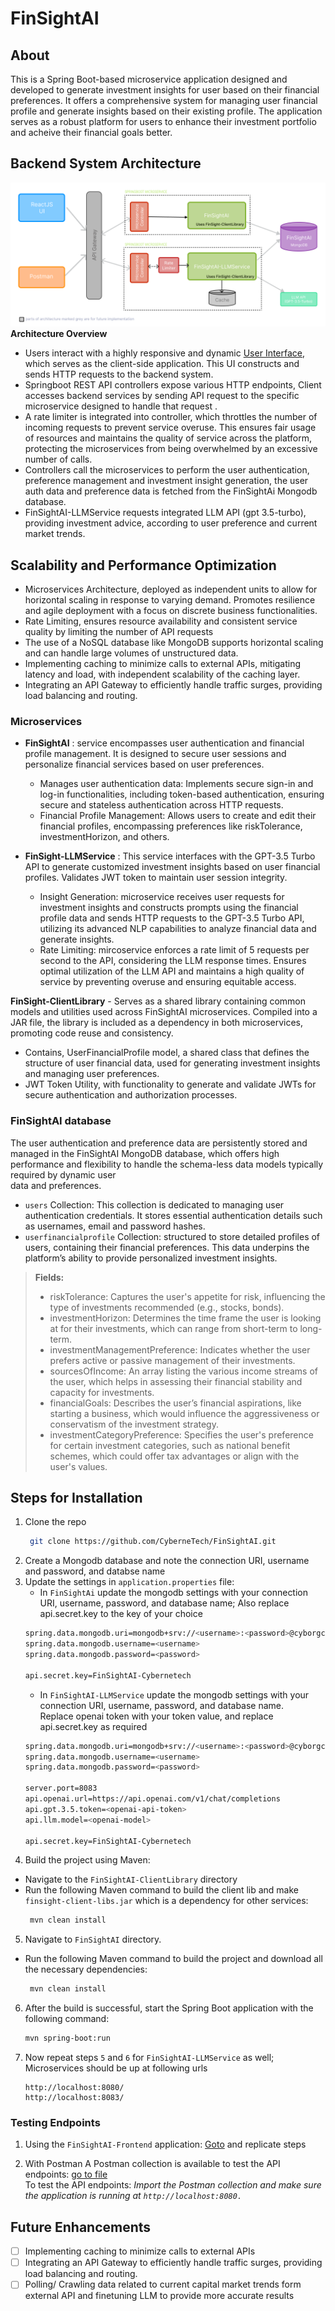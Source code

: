 # FinSightAI
## About 
This is a Spring Boot-based microservice application designed and developed to generate investment insights for user based on their financial preferences. It offers a comprehensive system for managing user financial profile and generate insights based on their existing profile. The application serves as a robust platform for users to enhance their investment portfolio and acheive their financial goals better.

## Backend System Architecture 
![Backend System Architecture](assets/Backend%20Architecture.png)
**Architecture Overview**
- Users interact with a highly responsive and dynamic [User Interface](https://github.com/CyberneTech/FinSightAI-frontend.git), which serves as the client-side application. This UI constructs and sends HTTP requests to the backend system. 
- Springboot REST API controllers expose various HTTP endpoints, Client accesses  backend services by sending API request to the specific microservice designed to handle that request . 
- A rate limiter is integrated into controller, which throttles the number of incoming requests to prevent service overuse. This ensures fair usage of resources and maintains the quality of service across the platform, protecting the microservices from being overwhelmed by an excessive number of calls.
-  Controllers call the microservices to perform the user authentication, preference management and investment insight generation, the user auth data and preference data is fetched from the FinSightAi Mongodb database. 
- FinSightAI-LLMService requests integrated LLM API (gpt 3.5-turbo), providing investment advice, according to user preference and current market trends.

## Scalability and Performance Optimization
- Microservices Architecture, deployed as independent units to allow for horizontal scaling in response to varying demand. Promotes resilience and agile deployment with a focus on discrete business functionalities.
- Rate Limiting, ensures resource availability and consistent service quality by limiting the number of API requests
- The use of a NoSQL database like MongoDB supports horizontal scaling and can handle large volumes of unstructured data.
- Implementing caching to minimize calls to external APIs, mitigating latency and load, with independent scalability of the caching layer.
- Integrating an API Gateway to efficiently handle traffic surges, providing load balancing and routing.

  
### Microservices
 
- **FinSightAI** : service encompasses user authentication and financial profile management. It is designed to secure user sessions and personalize financial services based on user preferences.
    + Manages user authentication data: Implements secure sign-in and log-in functionalities, including token-based authentication, ensuring secure and stateless authentication across HTTP requests. 
    + Financial Profile Management: Allows users to create and edit their financial profiles, encompassing preferences like riskTolerance, investmentHorizon, and others.

- **FinSight-LLMService** : This service interfaces with the GPT-3.5 Turbo API to generate customized investment insights based on user financial profiles. Validates JWT token to maintain user session integrity.
    + Insight Generation: microservice receives user requests for investment insights and constructs prompts using the financial profile data and sends HTTP requests to the GPT-3.5 Turbo API, utilizing its advanced NLP capabilities to analyze financial data and generate insights.
    +  Rate Limiting: mircoservice enforces a rate limit of 5 requests per second to the API, considering the LLM response times. Ensures optimal utilization of the LLM API and maintains a high quality of service by preventing overuse and ensuring equitable access.

**FinSight-ClientLibrary** - Serves as a shared library containing common models and utilities used across FinSightAI microservices. Compiled into a JAR file, the library is included as a dependency in both microservices, promoting code reuse and consistency. 
 + Contains, UserFinancialProfile model, a shared class that defines the structure of user financial data, used for generating investment insights and managing user preferences. 
 + JWT Token Utility, with functionality to generate and validate JWTs for secure authentication and authorization processes.


### FinSightAI database
 The user authentication and preference data are persistently stored and managed in the FinSightAI MongoDB database, which offers high performance and flexibility to handle the schema-less data models typically required by dynamic user  
 data and preferences.
 - `users` Collection: This collection is dedicated to managing user authentication credentials. It stores essential authentication details such as usernames, email and password hashes.
 - `userfinancialprofile` Collection: structured to store detailed profiles of users, containing their financial preferences. This data underpins the platform’s ability to provide personalized investment insights.
> **Fields:**
>   + riskTolerance: Captures the user's appetite for risk, influencing the type of investments recommended (e.g., stocks, bonds).
>   + investmentHorizon: Determines the time frame the user is looking at for their investments, which can range from short-term to long-term.
>   + investmentManagementPreference: Indicates whether the user prefers active or passive management of their investments.
>   + sourcesOfIncome: An array listing the various income streams of the user, which helps in assessing their financial stability and capacity for investments.
>   + financialGoals: Describes the user’s financial aspirations, like starting a business, which would influence the aggressiveness or conservatism of the investment strategy.
>   + investmentCategoryPreference: Specifies the user's preference for certain investment categories, such as national benefit schemes, which could offer tax advantages or align with the user's values.


## Steps for Installation

1. Clone the repo
   ```sh
    git clone https://github.com/CyberneTech/FinSightAI.git
   ```
2. Create a Mongodb database and note the connection URI, username and password, and databse name
3. Update the settings in `application.properties` file:
   - In `FinSightAi` update the mongodb settings with your connection URI, username, password, and database name; 
     Also replace api.secret.key to the key of your choice
   ```sh
   spring.data.mongodb.uri=mongodb+srv://<username>:<password>@cyborgclstr.0uye6xv.mongodb.net/<your-database-name>?retryWrites=true&w=majority
   spring.data.mongodb.username=<username>
   spring.data.mongodb.password=<password>

   api.secret.key=FinSightAI-Cybernetech
   ```
   - In `FinSightAI-LLMService` update the mongodb settings with your connection URI, username, password, and database name.  
    Replace openai token with your token value, and replace api.secret.key as required
   ```sh
   spring.data.mongodb.uri=mongodb+srv://<username>:<password>@cyborgclstr.0uye6xv.mongodb.net/<your-database-name>?retryWrites=true&w=majority
   spring.data.mongodb.username=<username>
   spring.data.mongodb.password=<password>

   server.port=8083
   api.openai.url=https://api.openai.com/v1/chat/completions
   api.gpt.3.5.token=<openai-api-token>
   api.llm.model=<openai-model>

   api.secret.key=FinSightAI-Cybernetech
   ```
4. Build the project using Maven:
* Navigate to the `FinSightAI-ClientLibrary` directory
* Run the following Maven command to build the client lib and make `finsight-client-libs.jar` which is a dependency for other services:
  ```sh
   mvn clean install
   ```
5. Navigate to `FinSightAI` directory.
* Run the following Maven command to build the project and download all the necessary dependencies:
  ```sh
   mvn clean install
   ```
6. After the build is successful, start the Spring Boot application with the following command:
   ```sh
   mvn spring-boot:run
   ```
7. Now repeat steps `5` and `6` for `FinSightAI-LLMService` as well; Microservices should be up at following urls
   ```
   http://localhost:8080/
   http://localhost:8083/
   ```

### Testing Endpoints
1. Using the `FinSightAI-Frontend` application: [Goto](https://github.com/CyberneTech/FinSightAI-frontend.git) and replicate steps

2. With Postman
 A Postman collection is available to test the API endpoints: [go to file](./FinSightAI.postman_collection.json)
 <br/>To test the API endpoints:
*Import the Postman collection and make sure the application is running at `http://localhost:8080.`*


## Future Enhancements
- [ ]  Implementing caching to minimize calls to external APIs
- [ ]  Integrating an API Gateway to efficiently handle traffic surges, providing load balancing and routing.
- [ ]  Polling/ Crawling data related to current capital market trends form external API and finetuning LLM to provide more accurate results 
